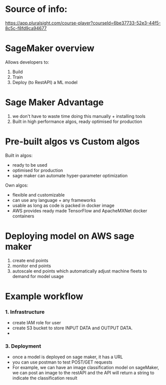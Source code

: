 # Source of info:
https://app.pluralsight.com/course-player?courseId=6be37733-52e3-44f5-8c5c-f8fd9ca94677

# SageMaker overview
Allows developers to:
1. Build
2. Train
3. Deploy (to RestAPI) a ML model

# Sage Maker Advantage 
1. we don't have to waste time doing this manually + installing tools
2. Built in high performance algos, ready optimised for production

# Pre-built algos vs Custom algos
Built in algos: 
- ready to be used
- optimised for production
- sage maker can automate hyper-parameter optimization

Own algos:
- flexible and customizable 
- can use any language + any frameworks
- usable as long as code is packed in docker image
- AWS provides ready made TensorFlow and ApacheMXNet docker containers


# Deploying model on AWS sage maker
1. create end points
2. monitor end points
3. autoscale end points which automatically adjust machine fleets to demand for model usage




# Example workflow

### 1. Infrastructure
- create IAM role for user
- create S3 bucket to store INPUT DATA and OUTPUT DATA.
- 

### 3. Deployment 
- once a model is deployed on sage maker, it has a URL
- you can use postman to test POST/GET requests
- For example, we can have an image classification model on sageMaker, we can post an image to the restAPI and the API will return a string to indicate the classification result